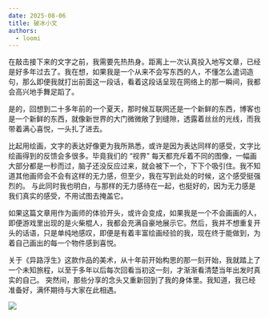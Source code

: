 ```yaml
---
date: 2025-08-06
title: 破冰小文
authors:
  - loomi
---
```


在敲击接下来的文字之前，我需要先热热身。距离上一次认真投入地写文章，已经是好多年过去了。我在想，如果我是一个从来不会写东西的人，不懂怎么遣词造句，那么即便我就打出前面这一段话，看着这段话呈现在网络上的那一瞬间，我都会高兴地手舞足蹈了。

<!-- more -->

是的，回想到二十多年前的一个夏天，那时候互联网还是一个新鲜的东西，博客也是一个新鲜的东西，就像新世界的大门微微敞了到缝隙，透露着丝丝的光线，而我带着满心喜悦，一头扎了进去。

比起用绘画，文字的表达好像更为我所熟悉，或许是因为表达同样的感受，文字比绘画得到的反馈会多很多。毕竟我们的 “视界” 每天都充斥着不同的图像，一幅画大部分都是一秒而过，脑子还没反应过来，就会被下一个，下下个吸引住。我不知道其他画师会不会有这样的无力感，但至少，我在写到此处的时候，这个感受挺强烈的。 与此同时我也明白，与那样的无力感待在一起，也挺好的，因为无力感是我们真实的感受，不用试图去掩盖它。

如果这篇文章用作为画师的体验开头，或许会变成，如果我是一个不会画画的人，即便游戏里出现的是火柴棍人，我都会充满自豪地展示它。然后，我并不想重复开头的话语，只是单纯地感叹，即便是有着丰富绘画经验的我，现在终于能做到，为着自己画出的每一个物件感到喜悦。

关于《异路浮生》这款作品的美术，从十年前开始构思的那一刻开始，我就踏上了一个未知旅程，以至于多年以后每次回看当初这一刻，才渐渐看清楚当年出发时真实的自己。 突然间，那些分享的念头又重新回到了我的身体里。我知道，我已经准备好，满怀期待与大家在此相遇。

![](http://jing.games/assets/blog/devlog-2025-8-6.jpg)